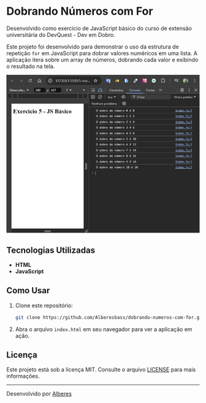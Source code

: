 # Dobrando Números com For

Desenvolvido como exercício de JavaScript básico do curso de extensão universitária do DevQuest - Dev em Dobro.

Este projeto foi desenvolvido para demonstrar o uso da estrutura de repetição `for` em JavaScript para dobrar valores numéricos em uma lista. A aplicação itera sobre um array de números, dobrando cada valor e exibindo o resultado na tela.

<img src="./ex5-basico.png" alt="imagem do código executado">

## Tecnologias Utilizadas

- **HTML**
- **JavaScript**

## Como Usar

1. Clone este repositório:

   ```bash
   git clone https://github.com/Alberesbass/dobrando-numeros-com-for.git
   ```

2. Abra o arquivo `index.html` em seu navegador para ver a aplicação em ação.

## Licença

Este projeto está sob a licença MIT. Consulte o arquivo [LICENSE](./LICENSE) para mais informações.

---

Desenvolvido por [Alberes](https://github.com/Alberesbass)
